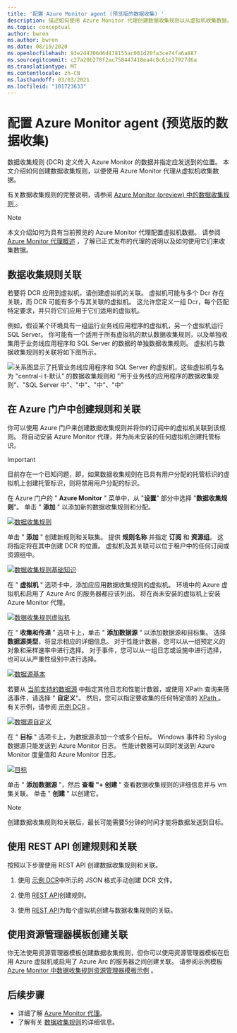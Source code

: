 ```yaml
---
title: '配置 Azure Monitor agent (预览版的数据收集) '
description: 描述如何使用 Azure Monitor 代理创建数据收集规则以从虚拟机收集数据。
ms.topic: conceptual
author: bwren
ms.author: bwren
ms.date: 08/19/2020
ms.openlocfilehash: 93e244706d6d478155ac001d20fa3ce74fa6a887
ms.sourcegitcommit: c27a20b278f2ac758447418ea4c8c61e27927d6a
ms.translationtype: MT
ms.contentlocale: zh-CN
ms.lasthandoff: 03/03/2021
ms.locfileid: "101723633"
---
```

# <a name="configure-data-collection-for-the-azure-monitor-agent-preview"></a>配置 Azure Monitor agent (预览版的数据收集) 

数据收集规则 (DCR) 定义传入 Azure Monitor 的数据并指定应发送到的位置。 本文介绍如何创建数据收集规则，以便使用 Azure Monitor 代理从虚拟机收集数据。

有关数据收集规则的完整说明，请参阅 [Azure Monitor (preview) 中的数据收集规则 ](data-collection-rule-overview.md)。

> [!NOTE]
> 本文介绍如何为具有当前预览的 Azure Monitor 代理配置虚拟机数据。 请参阅 [Azure Monitor 代理概述](agents-overview.md) ，了解已正式发布的代理的说明以及如何使用它们来收集数据。

## <a name="data-collection-rule-associations"></a>数据收集规则关联

若要将 DCR 应用到虚拟机，请创建虚拟机的关联。 虚拟机可能与多个 Dcr 存在关联，而 DCR 可能有多个与其关联的虚拟机。 这允许您定义一组 Dcr，每个匹配特定要求，并只将它们应用于它们适用的虚拟机。 

例如，假设某个环境具有一组运行业务线应用程序的虚拟机，另一个虚拟机运行 SQL Server。 你可能有一个适用于所有虚拟机的默认数据收集规则，以及单独收集用于业务线应用程序和 SQL Server 的数据的单独数据收集规则。 虚拟机与数据收集规则的关联将如下图所示。

![关系图显示了托管业务线应用程序和 SQL Server 的虚拟机，这些虚拟机与名为 "central-i t-默认" 的数据收集规则和 "用于业务线的应用程序的数据收集规则"、"SQL Server 中"、"中"、"中"、"中"](media/data-collection-rule-azure-monitor-agent/associations.png)



## <a name="create-rule-and-association-in-azure-portal"></a>在 Azure 门户中创建规则和关联

你可以使用 Azure 门户来创建数据收集规则并将你的订阅中的虚拟机关联到该规则。 将自动安装 Azure Monitor 代理，并为尚未安装的任何虚拟机创建托管标识。

> [!IMPORTANT]
> 目前存在一个已知问题，即，如果数据收集规则在已具有用户分配的托管标识的虚拟机上创建托管标识，则将禁用用户分配的标识。

在 Azure 门户的 " **Azure Monitor** " 菜单中，从 "**设置**" 部分中选择 "**数据收集规则**"。 单击 " **添加** " 以添加新的数据收集规则和分配。

[![数据收集规则](media/data-collection-rule-azure-monitor-agent/data-collection-rules.png)](media/data-collection-rule-azure-monitor-agent/data-collection-rules.png#lightbox)

单击 " **添加** " 创建新规则和关联集。 提供 **规则名称** 并指定 **订阅** 和 **资源组**。 这将指定将在其中创建 DCR 的位置。 虚拟机及其关联可以位于租户中的任何订阅或资源组中。

[![数据收集规则基础知识](media/data-collection-rule-azure-monitor-agent/data-collection-rule-basics.png)](media/data-collection-rule-azure-monitor-agent/data-collection-rule-basics.png#lightbox)

在 " **虚拟机** " 选项卡中，添加应应用数据收集规则的虚拟机。 环境中的 Azure 虚拟机和启用了 Azure Arc 的服务器都应该列出。 将在尚未安装的虚拟机上安装 Azure Monitor 代理。

[![数据收集规则虚拟机](media/data-collection-rule-azure-monitor-agent/data-collection-rule-virtual-machines.png)](media/data-collection-rule-azure-monitor-agent/data-collection-rule-virtual-machines.png#lightbox)

在 " **收集和传递** " 选项卡上，单击 " **添加数据源** " 以添加数据源和目标集。 选择 **数据源类型**，将显示相应的详细信息。 对于性能计数器，您可以从一组预定义的对象和采样速率中进行选择。 对于事件，您可以从一组日志或设施中进行选择，也可以从严重性级别中进行选择。 

[![数据源基本](media/data-collection-rule-azure-monitor-agent/data-collection-rule-data-source-basic.png)](media/data-collection-rule-azure-monitor-agent/data-collection-rule-data-source-basic.png#lightbox)


若要从 [当前支持的数据源](azure-monitor-agent-overview.md#data-sources-and-destinations) 中指定其他日志和性能计数器，或使用 XPath 查询来筛选事件，请选择 " **自定义**"。 然后，您可以指定要收集的任何特定值的 [XPath ](https://www.w3schools.com/xml/xpath_syntax.asp) 。 有关示例，请参阅 [示例 DCR](data-collection-rule-overview.md#sample-data-collection-rule) 。

[![数据源自定义](media/data-collection-rule-azure-monitor-agent/data-collection-rule-data-source-custom.png)](media/data-collection-rule-azure-monitor-agent/data-collection-rule-data-source-custom.png#lightbox)

在 " **目标** " 选项卡上，为数据源添加一个或多个目标。 Windows 事件和 Syslog 数据源只能发送到 Azure Monitor 日志。 性能计数器可以同时发送到 Azure Monitor 度量值和 Azure Monitor 日志。

[![目标](media/data-collection-rule-azure-monitor-agent/data-collection-rule-destination.png)](media/data-collection-rule-azure-monitor-agent/data-collection-rule-destination.png#lightbox)

单击 " **添加数据源** "，然后 **查看 "+ 创建** " 查看数据收集规则的详细信息并与 vm 集关联。 单击 " **创建** " 以创建它。

> [!NOTE]
> 创建数据收集规则和关联后，最长可能需要5分钟的时间才能将数据发送到目标。


## <a name="create-rule-and-association-using-rest-api"></a>使用 REST API 创建规则和关联

按照以下步骤使用 REST API 创建数据收集规则和关联。

1. 使用 [示例 DCR](data-collection-rule-overview.md#sample-data-collection-rule)中所示的 JSON 格式手动创建 DCR 文件。

2. 使用 [REST API](/rest/api/monitor/datacollectionrules/create#examples)创建规则。

3. 使用 [REST API](/rest/api/monitor/datacollectionruleassociations/create#examples)为每个虚拟机创建与数据收集规则的关联。


## <a name="create-association-using-resource-manager-template"></a>使用资源管理器模板创建关联

你无法使用资源管理器模板创建数据收集规则，但你可以使用资源管理器模板在启用 Azure 虚拟机或启用了 Azure Arc 的服务器之间创建关联。 请参阅示例模板 [Azure Monitor 中数据收集规则资源管理器模板示例](./resource-manager-data-collection-rules.md) 。

## <a name="next-steps"></a>后续步骤

- 详细了解 [Azure Monitor 代理](azure-monitor-agent-overview.md)。
- 了解有关 [数据收集规则](data-collection-rule-overview.md)的详细信息。